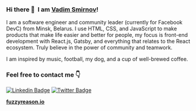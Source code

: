 ### Hi there 👋 &nbsp;I am [Vadim Smirnov](https://fuzzyreason.io/)!

I am a software engineer and community leader (currently for Facebook DevC) from Minsk, Belarus. I use HTML, CSS, and JavaScript to make products that make life easier and better for people, my focus is front-end development with React.js, Gatsby, and everything that relates to the React ecosystem. Truly believe in the power of community and teamwork.

I am inspired by music, football, my dog, and a cup of well-brewed coffee.

### Feel free to contact me 👇

[![Linkedin Badge](https://img.shields.io/badge/-LinkedIn-blue?style=flat-square&logo=Linkedin&logoColor=white&link=https://www.linkedin.com/in/harshkumarkhatri/)](https://www.linkedin.com/in/smirnovvadim/)  [![Twitter Badge](https://img.shields.io/badge/-Twitter-1ca0f1?style=flat-square&labelColor=1ca0f1&logo=twitter&logoColor=white&link=https://twitter.com/_diogorodrigues)](https://twitter.com/vadim__smirnov)


**[fuzzyreason.io](https://fuzzyreason.io/)**

